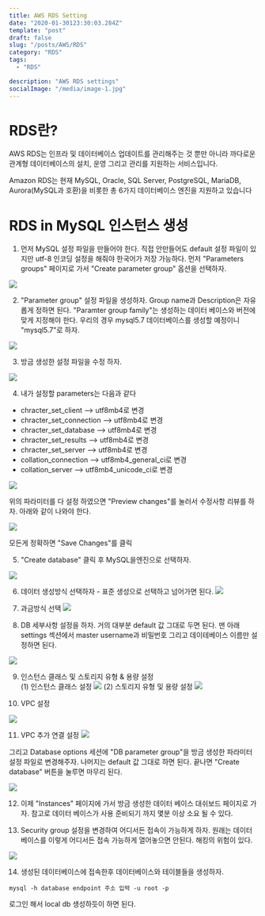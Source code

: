 ```yaml
---
title: AWS RDS Setting
date: "2020-01-30123:30:03.284Z"
template: "post"
draft: false
slug: "/posts/AWS/RDS"
category: "RDS"
tags:
  - "RDS"

description: "AWS RDS settings"
socialImage: "/media/image-1.jpg"
---
```


# RDS란?

AWS RDS는 인프라 및 데이터베이스 업데이트를 관리해주는 것 뿐만 아니라 까다로운 관계형 데이터베이스의 설치, 운영 그리고 관리를 지원하는 서비스입니다.

Amazon RDS는 현재 MySQL, Oracle, SQL Server, PostgreSQL, MariaDB, Aurora(MySQL과 호환)을 비롯한 총 6가지 데이터베이스 엔진을 지원하고 있습니다

# RDS in MySQL 인스턴스 생성

1. 먼저 MySQL 설정 파일을 만들어야 한다. 직접 안만들어도 default 설정 파일이 있지만 utf-8 인코딩 설정을 해줘야 한국어가 저장 가능하다. 먼저 "Parameters groups" 페이지로 가서 "Create parameter group" 옵션을 선택하자.

![](https://wedizfundmakerimage.s3.ap-northeast-2.amazonaws.com/create+parameter+group.png)

2. "Parameter group" 설정 파일을 생성하자. Group name과 Description은 자유롭게 정하면 된다. "Paramter group family"는 생성하는 데이터 베이스와 버전에 맞게 지정해야 한다. 우리의 경우 mysql5.7 데이터베이스를 생성할 예정이니 "mysql5.7"로 하자.

![](https://wedizfundmakerimage.s3.ap-northeast-2.amazonaws.com/create+parameter+group+setting+page.png)

3. 방금 생성한 설정 파일을 수정 하자.

![](https://wedizfundmakerimage.s3.ap-northeast-2.amazonaws.com/create+parameter+group+setting+edit.png)

4. 내가 설정할 parameters는 다음과 같다

- chracter_set_client --> utf8mb4로 변경
- chracter_set_connection --> utf8mb4로 변경
- chracter_set_database --> utf8mb4로 변경
- chracter_set_results --> utf8mb4로 변경
- chracter_set_server --> utf8mb4로 변경
- collation_connection --> utf8mb4_general_ci로 변경
- collation_server --> utf8mb4_unicode_ci로 변경

![](https://wedizfundmakerimage.s3.ap-northeast-2.amazonaws.com/create+parameter+group+setting+editing+ex.png)

위의 파라미터를 다 설정 하였으면 "Preview changes"를 눌러서 수정사항 리뷰를 하자. 아래와 같이 나와야 한다.

![](https://wedizfundmakerimage.s3.ap-northeast-2.amazonaws.com/create+parameter+group+setting+edit+final+state.png)

모든게 정확하면 "Save Changes"를 클릭

5. "Create database" 클릭 후 MySQL을엔진으로 선택하자.

![](https://wedizfundmakerimage.s3.ap-northeast-2.amazonaws.com/RDS+1-2.DB%EC%9C%A0%ED%98%95+%EC%84%A0%ED%83%9D.png)

6. 데이터 생성방식 선택하자 - 표준 생성으로 선택하고 넘어가면 된다.
   ![](https://wedizfundmakerimage.s3.ap-northeast-2.amazonaws.com/RDS+1-1.DB+%EC%83%9D%EC%84%B1%EB%B0%A9%EC%8B%9D+%EC%84%A0%ED%83%9D+.png)

7. 과금방식 선택
   ![](https://wedizfundmakerimage.s3.ap-northeast-2.amazonaws.com/RDS+2.%EA%B3%BC%EA%B8%88%EC%84%A0%ED%83%9D.png)

8) DB 세부사항 설정을 하자. 거의 대부분 default 값 그대로 두면 된다. 맨 아래 settings 섹션에서 master username과 비밀번호 그리고 데이테베이스 이름만 설정하면 된다.

![](https://wedizfundmakerimage.s3.ap-northeast-2.amazonaws.com/RDS+3.%EC%8B%9D%EB%B3%84%EC%9E%90+%EC%9E%90%EA%B2%A9%EC%A6%9D%EB%AA%85.png)

9. 인스턴스 클래스 및 스토리지 유형 & 용량 설정  
   (1) 인스턴스 클래스 설정
   ![](https://wedizfundmakerimage.s3.ap-northeast-2.amazonaws.com/RDS+4.%EC%9D%B8%EC%8A%A4%ED%84%B4%EC%8A%A4+%ED%81%AC%EA%B8%B0.png)
   (2) 스토리지 유형 및 용량 설정
   ![](https://wedizfundmakerimage.s3.ap-northeast-2.amazonaws.com/RDS+5.%EC%8A%A4%ED%86%A0%EB%A6%AC%EC%A7%80+%EC%9C%A0%ED%98%95%EB%B0%8F+%EC%9A%A9%EB%9F%89.png)

10. VPC 설정

![](https://wedizfundmakerimage.s3.ap-northeast-2.amazonaws.com/RDS+6.VPC.png)

11. VPC 추가 연결 설정
    ![](https://wedizfundmakerimage.s3.ap-northeast-2.amazonaws.com/RDS+7.%EC%B6%94%EA%B0%80%EC%97%B0%EA%B2%B0%EC%84%A4%EC%A0%95.png)

그리고 Database options 세션에 "DB parameter group"을 방금 생성한 파라미터 설정 파일로 변경해주자. 나머지는 default 값 그대로 하면 된다. 끝나면 "Create database" 버튼을 눌루면 마무리 된다.

![](<https://wedizfundmakerimage.s3.ap-northeast-2.amazonaws.com/DB+options+parameter+group+(2).png>)

12. 이제 "Instances" 페이지에 가서 방금 생성한 데이터 베이스 대쉬보드 페이지로 가자. 참고로 데이터 베이스가 사용 준비되기 까지 몇분 이상 소요 될 수 있다.

13. Security group 설정을 변경하여 어디서든 접속이 가능하게 하자. 원래는 데이터베이스를 이렇게 어디서든 접속 가능하게 열어놓으면 안된다. 해킹의 위험이 있다.

![](https://wedizfundmakerimage.s3.ap-northeast-2.amazonaws.com/security+group.png)

14. 생성된 데이터베이스에 접속한후 데이터베이스와 테이블들을 생성하자.

```
mysql -h database endpoint 주소 입력 -u root -p
```

로그인 해서 local db 생성하듯이 하면 된다.
